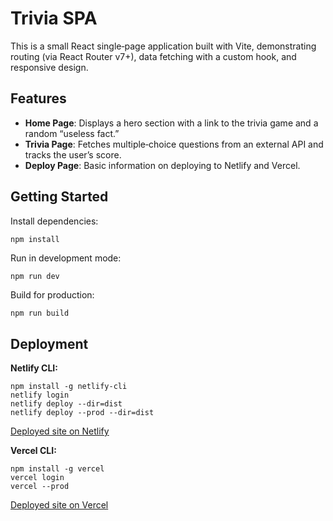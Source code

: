 # Trivia SPA

This is a small React single‐page application built with Vite, demonstrating routing (via React Router v7+), data fetching with a custom hook, and responsive design.

## Features

* **Home Page**: Displays a hero section with a link to the trivia game and a random “useless fact.”
* **Trivia Page**: Fetches multiple‐choice questions from an external API and tracks the user’s score.
* **Deploy Page**: Basic information on deploying to Netlify and Vercel.

## Getting Started

Install dependencies:
```sh
npm install
```
Run in development mode:
```
npm run dev
```
Build for production:
```
npm run build
```

## Deployment

**Netlify CLI:**
```
npm install -g netlify-cli
netlify login
netlify deploy --dir=dist
netlify deploy --prod --dir=dist
```

[Deployed site on Netlify](https://trivia-app-2025-02-28.netlify.app/)

**Vercel CLI:**
```
npm install -g vercel
vercel login
vercel --prod
```

[Deployed site on Vercel](https://react-trivia-app-pi.vercel.app/)
